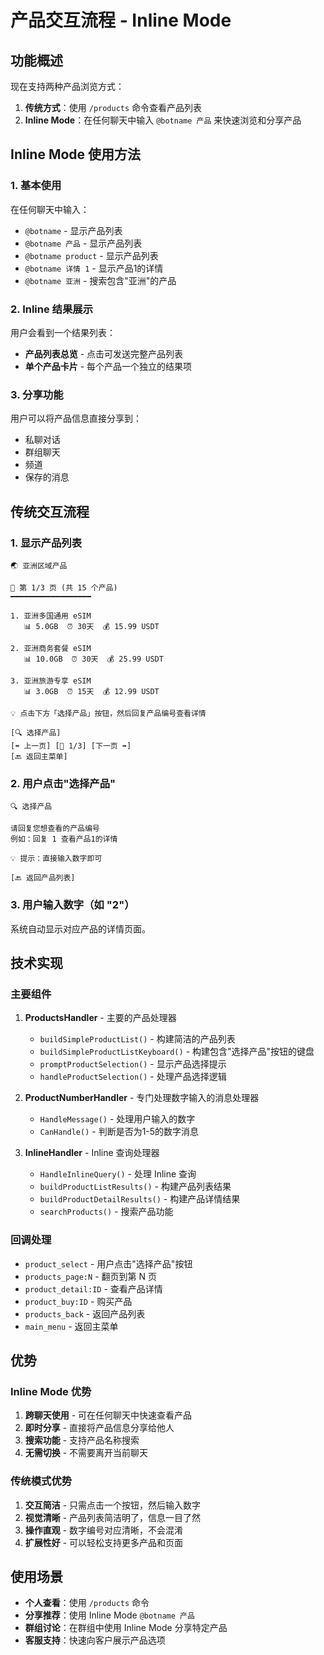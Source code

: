 # 产品交互流程 - Inline Mode

## 功能概述

现在支持两种产品浏览方式：
1. **传统方式**：使用 `/products` 命令查看产品列表
2. **Inline Mode**：在任何聊天中输入 `@botname 产品` 来快速浏览和分享产品

## Inline Mode 使用方法

### 1. 基本使用
在任何聊天中输入：
- `@botname` - 显示产品列表
- `@botname 产品` - 显示产品列表  
- `@botname product` - 显示产品列表
- `@botname 详情 1` - 显示产品1的详情
- `@botname 亚洲` - 搜索包含"亚洲"的产品

### 2. Inline 结果展示
用户会看到一个结果列表：
- **产品列表总览** - 点击可发送完整产品列表
- **单个产品卡片** - 每个产品一个独立的结果项

### 3. 分享功能
用户可以将产品信息直接分享到：
- 私聊对话
- 群组聊天  
- 频道
- 保存的消息

## 传统交互流程

### 1. 显示产品列表
```
🌏 亚洲区域产品

📄 第 1/3 页 (共 15 个产品)
━━━━━━━━━━━━━━━━━━

1. 亚洲多国通用 eSIM
   📊 5.0GB  ⏰ 30天  💰 15.99 USDT

2. 亚洲商务套餐 eSIM  
   📊 10.0GB  ⏰ 30天  💰 25.99 USDT

3. 亚洲旅游专享 eSIM
   📊 3.0GB  ⏰ 15天  💰 12.99 USDT

💡 点击下方「选择产品」按钮，然后回复产品编号查看详情

[🔍 选择产品]
[⬅️ 上一页] [📄 1/3] [下一页 ➡️]
[🔙 返回主菜单]
```

### 2. 用户点击"选择产品"
```
🔍 选择产品

请回复您想查看的产品编号
例如：回复 1 查看产品1的详情

💡 提示：直接输入数字即可

[🔙 返回产品列表]
```

### 3. 用户输入数字（如 "2"）
系统自动显示对应产品的详情页面。

## 技术实现

### 主要组件

1. **ProductsHandler** - 主要的产品处理器
   - `buildSimpleProductList()` - 构建简洁的产品列表
   - `buildSimpleProductListKeyboard()` - 构建包含"选择产品"按钮的键盘
   - `promptProductSelection()` - 显示产品选择提示
   - `handleProductSelection()` - 处理产品选择逻辑

2. **ProductNumberHandler** - 专门处理数字输入的消息处理器
   - `HandleMessage()` - 处理用户输入的数字
   - `CanHandle()` - 判断是否为1-5的数字消息

3. **InlineHandler** - Inline 查询处理器
   - `HandleInlineQuery()` - 处理 Inline 查询
   - `buildProductListResults()` - 构建产品列表结果
   - `buildProductDetailResults()` - 构建产品详情结果
   - `searchProducts()` - 搜索产品功能

### 回调处理

- `product_select` - 用户点击"选择产品"按钮
- `products_page:N` - 翻页到第 N 页  
- `product_detail:ID` - 查看产品详情
- `product_buy:ID` - 购买产品
- `products_back` - 返回产品列表
- `main_menu` - 返回主菜单

## 优势

### Inline Mode 优势
1. **跨聊天使用** - 可在任何聊天中快速查看产品
2. **即时分享** - 直接将产品信息分享给他人
3. **搜索功能** - 支持产品名称搜索
4. **无需切换** - 不需要离开当前聊天

### 传统模式优势  
1. **交互简洁** - 只需点击一个按钮，然后输入数字
2. **视觉清晰** - 产品列表简洁明了，信息一目了然
3. **操作直观** - 数字编号对应清晰，不会混淆
4. **扩展性好** - 可以轻松支持更多产品和页面

## 使用场景

- **个人查看**：使用 `/products` 命令
- **分享推荐**：使用 Inline Mode `@botname 产品`
- **群组讨论**：在群组中使用 Inline Mode 分享特定产品
- **客服支持**：快速向客户展示产品选项